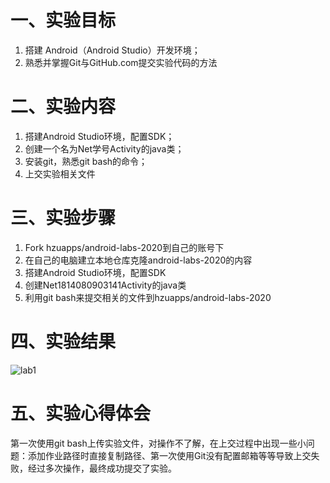 # 一、实验目标

1. 搭建 Android（Android Studio）开发环境；
2. 熟悉并掌握Git与GitHub.com提交实验代码的方法

# 二、实验内容

1. 搭建Android Studio环境，配置SDK；
2. 创建一个名为Net学号Activity的java类；
3. 安装git，熟悉git bash的命令；
4. 上交实验相关文件

# 三、实验步骤

1. Fork hzuapps/android-labs-2020到自己的账号下
2. 在自己的电脑建立本地仓库克隆android-labs-2020的内容
3. 搭建Android Studio环境，配置SDK
4. 创建Net1814080903141Activity的java类
5. 利用git bash来提交相关的文件到hzuapps/android-labs-2020

# 四、实验结果

![lab1](D:\android-labs-2020\students\net1814080903141\实验结果截图\lab1.png)

# 五、实验心得体会

第一次使用git bash上传实验文件，对操作不了解，在上交过程中出现一些小问题：添加作业路径时直接复制路径、第一次使用Git没有配置邮箱等等导致上交失败，经过多次操作，最终成功提交了实验。